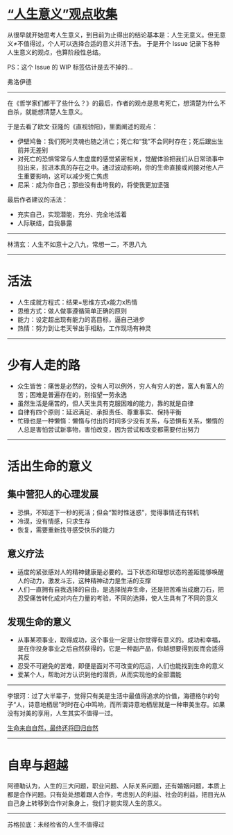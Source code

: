 # [“人生意义”观点收集](https://github.com/zzy131250/gitblog/issues/7)

从很早就开始思考人生意义，到目前为止得出的结论基本是：人生无意义。但无意义≠不值得过，个人可以选择合适的意义并活下去。
于是开个 Issue 记录下各种人生意义的观点，也算阶段性总结。

PS：这个 Issue 的 WIP 标签估计是去不掉的...

弗洛伊德

---

在《哲学家们都干了些什么？》的最后，作者的观点是思考死亡，想清楚为什么不自杀，就能想清楚人生意义。

于是去看了欧文·亚隆的《直视骄阳》，里面阐述的观点：

- 伊壁鸠鲁：我们死时灵魂也随之消亡；死亡和“我”不会同时存在；死后跟出生前并无差别
- 对死亡的恐惧常常与人生虚度的感觉紧密相关，觉醒体验把我们从日常琐事中拉出来，拉进本真的存在之中。通过波动影响，你的生命直接或间接对他人产生重要影响，这可以减少死亡焦虑
- 尼采：成为你自己；那些没有击垮我的，将使我更加坚强

最后作者建议的活法：

- 充实自己，实现潜能，充分、完全地活着
- 人际联结，自我暴露

---

林清玄：人生不如意十之八九，常想一二，不思八九

---

# 活法
- 人生成就方程式：结果=思维方式x能力x热情
- 思维方式：做人做事遵循简单正确的原则
- 能力：设定超出现有能力的高目标，逼自己进步
- 热情：努力到让老天爷出手相助，工作现场有神灵

---

# 少有人走的路
- 众生皆苦：痛苦是必然的，没有人可以例外，穷人有穷人的苦，富人有富人的苦；困难是普遍存在的，别指望一劳永逸
- 虽然生活是痛苦的，但人天生具有克服困难的能力，靠的就是自律
- 自律有四个原则：延迟满足、承担责任、尊重事实、保持平衡
- 忙碌也是一种懒惰：懒惰与付出的时间多少没有关系，与恐惧有关系，懒惰的人总是害怕尝试新事物，害怕改变，因为尝试和改变都需要付出努力

---

# 活出生命的意义
## 集中营犯人的心理发展
- 恐惧，不知道下一秒的死活；但会“暂时性迷惑”，觉得事情还有转机
- 冷漠，没有情感，只求生存
- 恢复，需要重新找寻感受快乐的能力

## 意义疗法
- 适度的紧张感对人的精神健康是必要的。当下状态和理想状态的差距能够唤醒人的动力，激发斗志，这种精神动力是生活的支撑
- 人们一直拥有自我选择的自由，是选择抛弃生命，还是把苦难当成磨刀石，把忍受痛苦转化成对内在力量的考验，不同的选择，使人生具有了不同的意义

## 发现生命的意义
- 从事某项事业，取得成功，这个事业一定是让你觉得有意义的。成功和幸福，是在你投身事业之后自然获得的，它是一种副产品，你越想要得到反而会适得其反
- 忍受不可避免的苦难，即便是面对不可改变的厄运，人们也能找到生命的意义
- 爱某个人，帮助对方认识到他的潜质，从而实现他的全部潜能

---

李银河：过了大半辈子，觉得只有美是生活中最值得追求的价值，海德格尔的句子“人，诗意地栖居”时时在心中鸣响，而所谓诗意地栖居就是一种审美生存。如果没有对美的享用，人生其实不值得一过。

[生命来自自然，最终还将回归自然](https://mp.weixin.qq.com/s/yOjxk3Y8rzQAauHH-mDDNg)

---

# 自卑与超越
阿德勒认为，人生的三大问题，职业问题、人际关系问题，还有婚姻问题，本质上都是合作问题。只有处处想着跟人合作，考虑别人的利益、社会的利益，把目光从自己身上转移到合作对象身上，我们才能实现人生的意义。

---

苏格拉底：未经检省的人生不值得过